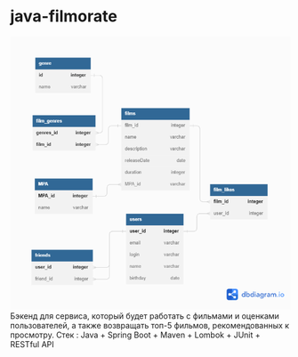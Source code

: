 # java-filmorate
![Image alt](https://github.com/EvgenyaOgoreltseva/java-filmorate/blob/add-database/Diagram.png)
Бэкенд для сервиса, который будет работать с фильмами и оценками пользователей, а также возвращать топ-5 фильмов, рекомендованных к просмотру. 
Стек : Java + Spring Boot + Maven + Lombok + JUnit + RESTful API
